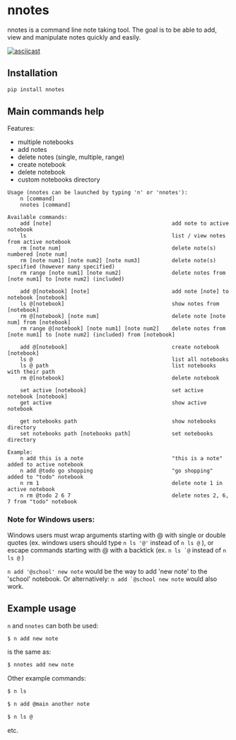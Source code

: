 # nnotes

nnotes is a command line note taking tool. The goal is to be able to add, view and manipulate notes quickly and easily.

[![asciicast](https://asciinema.org/a/EqqVnBPGQZgDo2PTTBg5Z6ynS.svg)](https://asciinema.org/a/EqqVnBPGQZgDo2PTTBg5Z6ynS)

## Installation

```bash
pip install nnotes
```

## Main commands help

Features:
- multiple notebooks
- add notes
- delete notes (single, multiple, range)
- create notebook
- delete notebook
- custom notebooks directory


```
Usage (nnotes can be launched by typing 'n' or 'nnotes'):
    n [command]
    nnotes [command]

Available commands:
    add [note]                                      add note to active notebook
    ls                                              list / view notes from active notebook
    rm [note num]                                   delete note(s) numbered [note num]
    rm [note num1] [note num2] [note num3]          delete note(s) specified (however many specified)
    rm range [note num1] [note num2]                delete notes from [note num1] to [note num2] (included)
    
    add @[notebook] [note]                          add note [note] to notebook [notebook]
    ls @[notebook]                                  show notes from [notebook]
    rm @[notebook] [note num]                       delete note [note num] from [notebook]
    rm range @[notebook] [note num1] [note num2]    delete notes from [note num1] to [note num2] (included) from [notebook]

    add @[notebook]                                 create notebook [notebook]
    ls @                                            list all notebooks
    ls @ path                                       list notebooks with their path
    rm @[notebook]                                  delete notebook

    set active [notebook]                           set active notebook [notebook]
    get active                                      show active notebook

    get notebooks path                              show notebooks directory
    set notebooks path [notebooks path]             set notebooks directory

Example:
    n add this is a note                            "this is a note" added to active notebook
    n add @todo go shopping                         "go shopping" added to "todo" notebook
    n rm 1                                          delete note 1 in active notebook
    n rm @todo 2 6 7                                delete notes 2, 6, 7 from "todo" notebook
```

### Note for Windows users:

Windows users must wrap arguments starting with @ with single or double quotes (ex. windows users should type `n ls '@'` instead of `n ls @` ), or escape commands starting with @ with a backtick (ex. ``n ls `@`` instead of `n ls @` )

 `n add '@school' new note` would be the way to add 'new note' to the 'school' notebook. Or alternatively:
 ``n add `@school new note`` would also work.

## Example usage

`n` and `nnotes` can both be used:
```bash
$ n add new note
```
is the same as:
```bash
$ nnotes add new note
```

Other example commands:

```bash
$ n ls
```

```bash
$ n add @main another note
```

```bash
$ n ls @
```
etc.